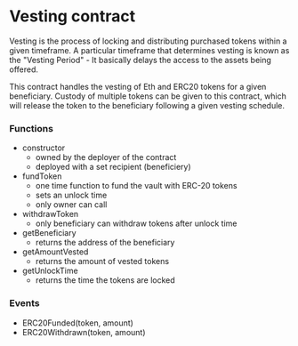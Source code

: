 # Vesting contract

Vesting is the process of locking and distributing purchased tokens within a given timeframe. A particular timeframe that determines vesting is known as the "Vesting Period" - It basically delays the access to the assets being offered.

This contract handles the vesting of Eth and ERC20 tokens for a given beneficiary. Custody of multiple tokens can be given to this contract, which will release the token to the beneficiary following a given vesting schedule.

### Functions

- constructor
  - owned by the deployer of the contract
  - deployed with a set recipient (beneficiery)
- fundToken
  - one time function to fund the vault with ERC-20 tokens
  - sets an unlock time
  - only owner can call
- withdrawToken
  - only beneficiary can withdraw tokens after unlock time
- getBeneficiary
  - returns the address of the beneficiary
- getAmountVested
  - returns the amount of vested tokens
- getUnlockTime
  - returns the time the tokens are locked

### Events

- ERC20Funded(token, amount)
- ERC20Withdrawn(token, amount)

